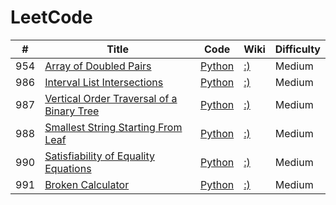 # LeetCode

| #   | Title                  | Code   | Wiki | Difficulty |
|-----|------------------------|--------|------|------------|
| 954 | [Array of Doubled Pairs](https://leetcode.com/problems/array-of-doubled-pairs/) | [Python](https://github.com/notruilin/LeetCode/tree/master/954.%20Array%20of%20Doubled%20Pairs) | [:)](https://github.com/notruilin/LeetCode/wiki/954.-Array-of-Doubled-Pairs)   | Medium     |
| 986 | [Interval List Intersections](https://leetcode.com/problems/interval-list-intersections/) | [Python](https://github.com/notruilin/LeetCode/tree/master/986.%20Interval%20List%20Intersections) | [:)](https://github.com/notruilin/LeetCode/wiki/986.-Interval-List-Intersections) | Medium |
| 987 | [Vertical Order Traversal of a Binary Tree](https://leetcode.com/problems/vertical-order-traversal-of-a-binary-tree/) | [Python](https://github.com/notruilin/LeetCode/blob/master/987.%20Vertical%20Order%20Traversal%20of%20a%20Binary%20Tree/verticalTraversal.py) | [:)](https://github.com/notruilin/LeetCode/wiki/987.-Vertical-Order-Traversal-of-a-Binary-Tree) | Medium |
| 988 | [Smallest String Starting From Leaf](https://leetcode.com/problems/smallest-string-starting-from-leaf/) | [Python](https://github.com/notruilin/LeetCode/blob/master/988.%20Smallest%20String%20Starting%20From%20Leaf/smallestFromLeaf.py) | [:)](https://github.com/notruilin/LeetCode/wiki/988.-Smallest-String-Starting-From-Leaf) | Medium |
| 990 | [Satisfiability of Equality Equations](https://leetcode.com/problems/satisfiability-of-equality-equations/) | [Python](https://github.com/notruilin/LeetCode/blob/master/990.%20Satisfiability%20of%20Equality%20Equations/equationsPossible.py) | [:)](https://github.com/notruilin/LeetCode/wiki/990.-Satisfiability-of-Equality-Equations) | Medium |
| 991 | [Broken Calculator](https://leetcode.com/problems/broken-calculator/) | [Python](https://github.com/notruilin/LeetCode/blob/master/991.%20Broken%20Calculator/brokenCalc.py) | [:)](https://github.com/notruilin/LeetCode/wiki/991.-Broken-Calculator) | Medium |
